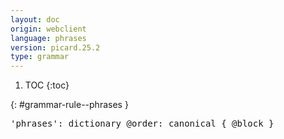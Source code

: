 ```yaml
---
layout: doc
origin: webclient
language: phrases
version: picard.25.2
type: grammar
---
```


1. TOC
{:toc}


{: #grammar-rule--phrases }
<div class="language-js highlighter-rouge">
<div class="highlight">
<pre class="highlight language-js code-custom">
'<span class="token string">phrases</span>': dictionary @order: canonical { @block }
</pre>
</div>
</div>
